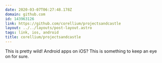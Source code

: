```yaml
---
date: 2020-03-07T06:27:48.178Z
domain: github.com
id: 143963126
link: https://github.com/corellium/projectsandcastle
layout: ../../layouts/post-layout.astro
tags: link, ios, android
title: corellium/projectsandcastle
---
```


This is pretty wild! Android apps on iOS? This is something to keep an eye on for sure.
